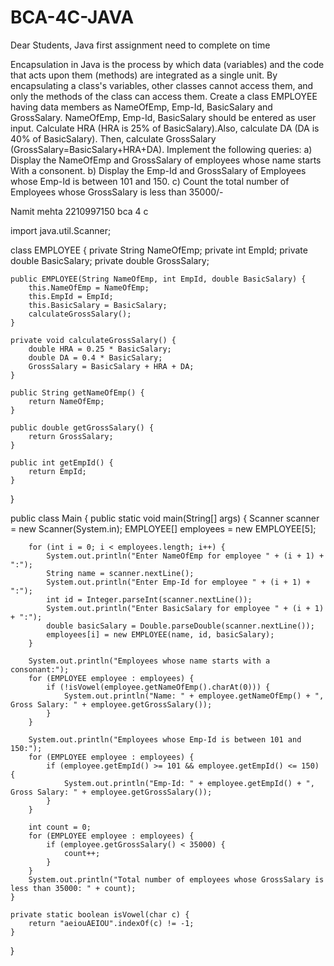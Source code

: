 # BCA-4C-JAVA
Dear Students, Java first assignment need to complete on time

Encapsulation in Java is the process by which data (variables) and the code that acts upon them (methods) are integrated as a single unit. By encapsulating a class's variables, other classes cannot access them, and only the methods of the class can access them. 
Create a class EMPLOYEE having data members as NameOfEmp, Emp-Id, BasicSalary and GrossSalary. NameOfEmp, Emp-Id, BasicSalary should be entered as user input. Calculate HRA (HRA is 25% of BasicSalary).Also, calculate DA (DA is 40% of BasicSalary). Then, calculate GrossSalary (GrossSalary=BasicSalary+HRA+DA). 
Implement the following queries: 
a) Display the NameOfEmp and GrossSalary of employees whose name starts With a consonent.
b) Display the Emp-Id and GrossSalary of Employees whose Emp-Id is between 101 and 150.
c) Count the total number of Employees whose GrossSalary is less than 35000/-


Namit mehta 
2210997150
bca 4 c

import java.util.Scanner;

class EMPLOYEE {
    private String NameOfEmp;
    private int EmpId;
    private double BasicSalary;
    private double GrossSalary;

    public EMPLOYEE(String NameOfEmp, int EmpId, double BasicSalary) {
        this.NameOfEmp = NameOfEmp;
        this.EmpId = EmpId;
        this.BasicSalary = BasicSalary;
        calculateGrossSalary();
    }

    private void calculateGrossSalary() {
        double HRA = 0.25 * BasicSalary;
        double DA = 0.4 * BasicSalary;
        GrossSalary = BasicSalary + HRA + DA;
    }

    public String getNameOfEmp() {
        return NameOfEmp;
    }

    public double getGrossSalary() {
        return GrossSalary;
    }

    public int getEmpId() {
        return EmpId;
    }
}

public class Main {
    public static void main(String[] args) {
        Scanner scanner = new Scanner(System.in);
        EMPLOYEE[] employees = new EMPLOYEE[5];

        for (int i = 0; i < employees.length; i++) {
            System.out.println("Enter NameOfEmp for employee " + (i + 1) + ":");
            String name = scanner.nextLine();
            System.out.println("Enter Emp-Id for employee " + (i + 1) + ":");
            int id = Integer.parseInt(scanner.nextLine());
            System.out.println("Enter BasicSalary for employee " + (i + 1) + ":");
            double basicSalary = Double.parseDouble(scanner.nextLine());
            employees[i] = new EMPLOYEE(name, id, basicSalary);
        }

        System.out.println("Employees whose name starts with a consonant:");
        for (EMPLOYEE employee : employees) {
            if (!isVowel(employee.getNameOfEmp().charAt(0))) {
                System.out.println("Name: " + employee.getNameOfEmp() + ", Gross Salary: " + employee.getGrossSalary());
            }
        }

        System.out.println("Employees whose Emp-Id is between 101 and 150:");
        for (EMPLOYEE employee : employees) {
            if (employee.getEmpId() >= 101 && employee.getEmpId() <= 150) {
                System.out.println("Emp-Id: " + employee.getEmpId() + ", Gross Salary: " + employee.getGrossSalary());
            }
        }

        int count = 0;
        for (EMPLOYEE employee : employees) {
            if (employee.getGrossSalary() < 35000) {
                count++;
            }
        }
        System.out.println("Total number of employees whose GrossSalary is less than 35000: " + count);
    }

    private static boolean isVowel(char c) {
        return "aeiouAEIOU".indexOf(c) != -1;
    }
}
